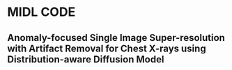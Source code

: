 # MIDL CODE
## Anomaly-focused Single Image Super-resolution with Artifact Removal for Chest X-rays using Distribution-aware Diffusion Model

